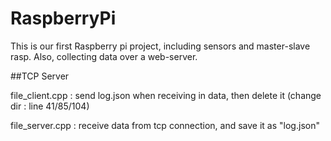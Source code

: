 # RaspberryPi
This is our first Raspberry pi project, including sensors and master-slave rasp. Also, collecting data over a web-server.

##TCP Server

file_client.cpp : send log.json when receiving in data, then delete it (change dir : line 41/85/104)

file_server.cpp : receive data from tcp connection, and save it as "log.json"


